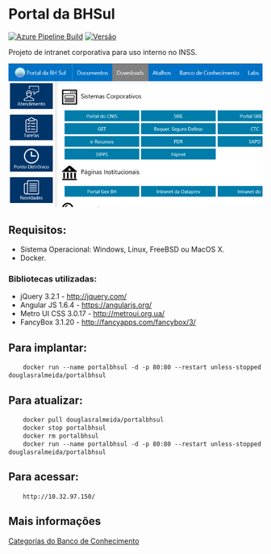 # Portal da BHSul
[![Azure Pipeline Build](https://dev.azure.com/douglasralmeida/douglasralmeida/_apis/build/status/pb)](https://dev.azure.com/douglasralmeida/douglasralmeida/_build/latest?definitionId=5)
[![Versão](https://img.shields.io/github/release/douglasralmeida/pb.svg?label=versao)](https://github.com/douglasralmeida/pb/releases/latest)

Projeto de intranet corporativa para uso interno no INSS.

![Portal da BH Sul](doc/img/portal.png)

## Requisitos:
* Sistema Operacional: Windows, Linux, FreeBSD ou MacOS X.
* Docker.

### Bibliotecas utilizadas:
* jQuery 3.2.1 - http://jquery.com/
* Angular JS 1.6.4 - https://angularjs.org/
* Metro UI CSS 3.0.17 - http://metroui.org.ua/
* FancyBox 3.1.20 - http://fancyapps.com/fancybox/3/

## Para implantar:
```
    docker run --name portalbhsul -d -p 80:80 --restart unless-stopped douglasralmeida/portalbhsul
```

## Para atualizar:
```
    docker pull douglasralmeida/portalbhsul
    docker stop portalbhsul
    docker rm portalbhsul
    docker run --name portalbhsul -d -p 80:80 --restart unless-stopped douglasralmeida/portalbhsul
```

## Para acessar:
```
    http://10.32.97.150/
```

## Mais informações
[Categorias do Banco de Conhecimento](bob/master/docs/bc-categorias.md)